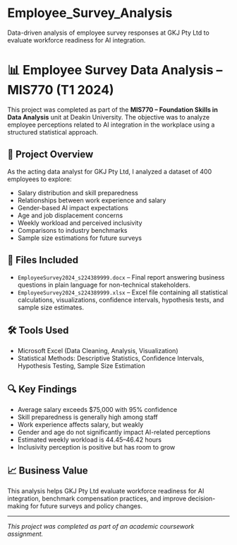 # Employee_Survey_Analysis
Data-driven analysis of employee survey responses at GKJ Pty Ltd to evaluate workforce readiness for AI integration.

# 📊 Employee Survey Data Analysis – MIS770 (T1 2024)

This project was completed as part of the **MIS770 – Foundation Skills in Data Analysis** unit at Deakin University. The objective was to analyze employee perceptions related to AI integration in the workplace using a structured statistical approach.

## 📝 Project Overview
As the acting data analyst for GKJ Pty Ltd, I analyzed a dataset of 400 employees to explore:
- Salary distribution and skill preparedness
- Relationships between work experience and salary
- Gender-based AI impact expectations
- Age and job displacement concerns
- Weekly workload and perceived inclusivity
- Comparisons to industry benchmarks
- Sample size estimations for future surveys

## 📂 Files Included
- `EmployeeSurvey2024_s224389999.docx` – Final report answering business questions in plain language for non-technical stakeholders.
- `EmployeeSurvey2024_s224389999.xlsx` – Excel file containing all statistical calculations, visualizations, confidence intervals, hypothesis tests, and sample size estimates.

## 🛠️ Tools Used
- Microsoft Excel (Data Cleaning, Analysis, Visualization)
- Statistical Methods: Descriptive Statistics, Confidence Intervals, Hypothesis Testing, Sample Size Estimation

## 🔍 Key Findings
- Average salary exceeds $75,000 with 95% confidence
- Skill preparedness is generally high among staff
- Work experience affects salary, but weakly
- Gender and age do not significantly impact AI-related perceptions
- Estimated weekly workload is 44.45–46.42 hours
- Inclusivity perception is positive but has room to grow

## 📈 Business Value
This analysis helps GKJ Pty Ltd evaluate workforce readiness for AI integration, benchmark compensation practices, and improve decision-making for future surveys and policy changes.

---

*This project was completed as part of an academic coursework assignment.*
